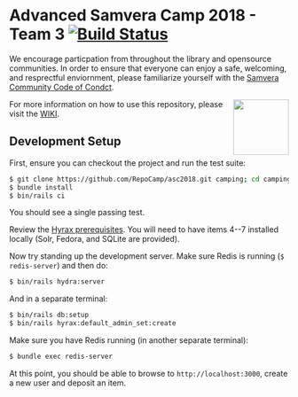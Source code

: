 # Advanced Samvera Camp 2018 - Team 3 [![Build Status](https://travis-ci.org/RepoCamp/asc2018-team3.svg?branch=master)](https://travis-ci.org/RepoCamp/asc2018-team3)

We encourage particpation from throughout the library and opensource communities.  In order to ensure that everyone can enjoy a safe, welcoming, and resprectful enviornment, please familiarize yourself with the [Samvera Community Code of Condct](https://wiki.duraspace.org/display/samvera/Code+of+Conduct).

<img align='right' height='100px' src='http://camp.curationexperts.com/sample-assets/DCE-Sm-Square.png' />

For more information on how to use this repository, please visit the [WIKI](https://github.com/RepoCamp/asc2018/wiki).

## Development Setup

First, ensure you can checkout the project and run the test suite:

```sh
$ git clone https://github.com/RepoCamp/asc2018.git camping; cd camping
$ bundle install
$ bin/rails ci
```

You should see a single passing test.

Review the [Hyrax prerequisites](https://github.com/samvera/hyrax/#prerequisites). You will need to have items 4--7 installed locally (Solr, Fedora, and SQLite are provided).

Now try standing up the development server. Make sure Redis is running (`$ redis-server`) and then do:

```sh
$ bin/rails hydra:server
```

And in a separate terminal:

```sh
$ bin/rails db:setup
$ bin/rails hyrax:default_admin_set:create
```

Make sure you have Redis running (in another separate terminal):

```sh
$ bundle exec redis-server
```


At this point, you should be able to browse to `http://localhost:3000`, create a new user and deposit an item.
